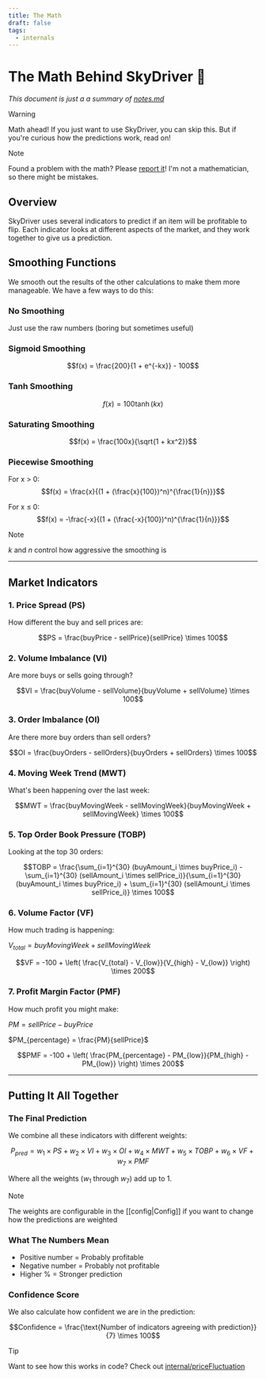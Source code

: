 ```yaml
---
title: The Math
draft: false
tags:
  - internals
---
```


# The Math Behind SkyDriver 🧮

*This document is just a a summary of [notes.md](https://github.com/kociumba/SkyDriver/blob/main/notes.md)*

> [!warning]
> Math ahead! If you just want to use SkyDriver, you can skip this. But if you're curious how the predictions work, read on!

> [!note]
> Found a problem with the math? Please [report it](https://github.com/kociumba/SkyDriver/issues/new/choose)! I'm not a mathematician, so there might be mistakes.

## Overview

SkyDriver uses several indicators to predict if an item will be profitable to flip. Each indicator looks at different aspects of the market, and they work together to give us a prediction.

## Smoothing Functions

We smooth out the results of the other calculations to make them more manageable. We have a few ways to do this:

### No Smoothing
Just use the raw numbers (boring but sometimes useful)

### Sigmoid Smoothing
$$f(x) = \frac{200}{1 + e^{-kx}} - 100$$

### Tanh Smoothing
$$f(x) = 100 \tanh(kx)$$

### Saturating Smoothing
$$f(x) = \frac{100x}{\sqrt{1 + kx^2}}$$

### Piecewise Smoothing
For x > 0:
$$f(x) = \frac{x}{(1 + (\frac{x}{100})^n)^{\frac{1}{n}}}$$

For x ≤ 0:
$$f(x) = -\frac{-x}{(1 + (\frac{-x}{100})^n)^{\frac{1}{n}}}$$

> [!note]
> $k$ and $n$ control how aggressive the smoothing is

---

## Market Indicators

### 1. Price Spread (PS)
How different the buy and sell prices are:

$$PS = \frac{buyPrice - sellPrice}{sellPrice} \times 100$$

### 2. Volume Imbalance (VI)
Are more buys or sells going through?

$$VI = \frac{buyVolume - sellVolume}{buyVolume + sellVolume} \times 100$$

### 3. Order Imbalance (OI)
Are there more buy orders than sell orders?

$$OI = \frac{buyOrders - sellOrders}{buyOrders + sellOrders} \times 100$$

### 4. Moving Week Trend (MWT)
What's been happening over the last week:

$$MWT = \frac{buyMovingWeek - sellMovingWeek}{buyMovingWeek + sellMovingWeek} \times 100$$

### 5. Top Order Book Pressure (TOBP)
Looking at the top 30 orders:

$$TOBP = \frac{\sum_{i=1}^{30} (buyAmount_i \times buyPrice_i) - \sum_{i=1}^{30} (sellAmount_i \times sellPrice_i)}{\sum_{i=1}^{30} (buyAmount_i \times buyPrice_i) + \sum_{i=1}^{30} (sellAmount_i \times sellPrice_i)} \times 100$$

### 6. Volume Factor (VF)
How much trading is happening:

$V_{total} = buyMovingWeek + sellMovingWeek$

$$VF = -100 + \left( \frac{V_{total} - V_{low}}{V_{high} - V_{low}} \right) \times 200$$

### 7. Profit Margin Factor (PMF)
How much profit you might make:

$PM = sellPrice - buyPrice$

$PM_{percentage} = \frac{PM}{sellPrice}$

$$PMF = -100 + \left( \frac{PM_{percentage} - PM_{low}}{PM_{high} - PM_{low}} \right) \times 200$$

---

## Putting It All Together

### The Final Prediction
We combine all these indicators with different weights:

$$P_{pred} = w_1 \times PS + w_2 \times VI + w_3 \times OI + w_4 \times MWT + w_5 \times TOBP + w_6 \times VF + w_7 \times PMF$$

Where all the weights ($w_1$ through $w_7$) add up to 1.

> [!note]
> The weights are configurable in the [[config|Config]] if you want to change how the predictions are weighted

### What The Numbers Mean
- Positive number = Probably profitable
- Negative number = Probably not profitable
- Higher % = Stronger prediction

### Confidence Score
We also calculate how confident we are in the prediction:

$$Confidence = \frac{\text{Number of indicators agreeing with prediction}}{7} \times 100$$

> [!tip]
> Want to see how this works in code? Check out [internal/priceFluctuation](https://github.com/kociumba/SkyDriver/blob/main/internal/priceFluctuation.go)
